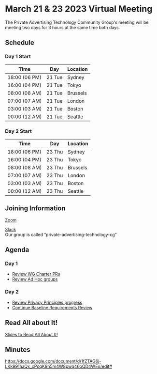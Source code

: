 # March 21 & 23 2023 Virtual Meeting

The Private Advertising Technology Community Group's meeting will be meeting two days for 3 hours at the same time both days.

## Schedule

### Day 1 Start

| Time          | Day    | Location      |
| ------------- | ------ | ------------- |
| 18:00 (06 PM) | 21 Tue | Sydney        |
| 16:00 (04 PM) | 21 Tue | Tokyo         |
| 08:00 (08 AM) | 21 Tue | Brussels      |
| 07:00 (07 AM) | 21 Tue | London        |
| 03:00 (03 AM) | 21 Tue | Boston        |
| 00:00 (12 AM) | 21 Tue | Seattle       |


### Day 2 Start

| Time          | Day    | Location      |
| ------------- | ------ | ------------- |
| 18:00 (06 PM) | 23 Thu | Sydney        |
| 16:00 (04 PM) | 23 Thu | Tokyo         |
| 08:00 (08 AM) | 23 Thu | Brussels      |
| 07:00 (07 AM) | 23 Thu | London        |
| 03:00 (03 AM) | 23 Thu | Boston        |
| 00:00 (12 AM) | 23 Thu | Seattle       |


## Joining Information

[Zoom](https://mit.zoom.us/j/95356244879?pwd=NDBwZmxleTMwcHFpZG1MZW1tUXhVUT09)

[Slack](https://www.w3.org/slack-w3ccommunity-invite)\
Our group is called “private-advertising-technology-cg”



## Agenda

### Day 1

- [Review WG Charter PRs](https://github.com/patcg/meetings/issues/108)
- [Review Ad Hoc groups](https://github.com/patcg/meetings/issues/107)

### Day 2

- [Review Privacy Principles progress](https://github.com/patcg/meetings/issues/110)
- [Continue Baseline Requirements Review](https://github.com/patcg/meetings/issues/91)

## Read All about It!

[Slides to Read All About It!](https://github.com/patcg/meetings/blob/main/2023/03/21-telecon/W3C%20Read%20All%20About%20It!.pdf)

## Minutes

https://docs.google.com/document/d/1fZTAG6j-LKk991aaQx_cPoqK9h5m4W8pwq46oQD4WEo/edit#
